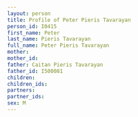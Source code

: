 ```yaml
---
layout: person
title: Profile of Peter Pieris Tavarayan
person_id: I0415
first_name: Peter
last_name: Pieris Tavarayan
full_name: Peter Pieris Tavarayan
mother: 
mother_id: 
father: Caitan Pieris Tavarayan
father_id: I500081
children:
children_ids:
partners:
partner_ids:
sex: M
---
```


